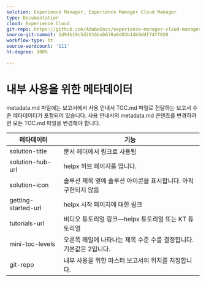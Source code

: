 ```yaml
---
solution: Experience Manager, Experience Manager Cloud Manager
type: Documentation
cloud: Experience Cloud
git-repo: https://github.com/AdobeDocs/experience-manager-cloud-manager.ko-KR
source-git-commit: 1d94b19c5d2016bab678a0d03b14b9ddf74ff020
workflow-type: ht
source-wordcount: '111'
ht-degree: 100%

---
```



# 내부 사용을 위한 메타데이터

metadata.md 파일에는 보고서에서 사용 안내서 TOC.md 파일로 전달하는 보고서 수준 메타데이터가 포함되어 있습니다. 사용 안내서의 metadata.md 콘텐츠를 변경하려면 모든 TOC.md 파일을 변경해야 합니다.

| 메타데이터 | 기능 |
|--- |--- |
| solution-title | 문서 헤더에서 링크로 사용됨 |
| solution-hub-url | helpx 허브 페이지를 엽니다. |
| solution-icon | 솔루션 제목 옆에 솔루션 아이콘을 표시합니다. 아직 구현되지 않음 |
| getting-started-url | helpx 시작 페이지에 대한 링크 |
| tutorials-url | 비디오 튜토리얼 링크—helpx 튜토리얼 또는 KT 튜토리얼 |
| mini-toc-levels | 오른쪽 레일에 나타나는 제목 수준 수를 결정합니다. 기본값은 2입니다. |
| git-repo | 내부 사용을 위한 마스터 보고서의 위치를 지정합니다. |
